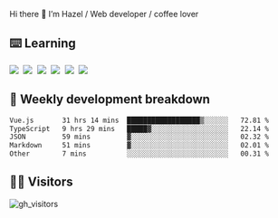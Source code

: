 
Hi there 👋 I’m Hazel / Web developer / coffee lover

## ⌨️ Learning

<samp>
 <a href="https://github.com/vuejs/core"><img src="https://api.iconify.design/logos:vue.svg" /></a>
  <a href="https://github.com/vuejs/core"><img src="https://api.iconify.design/logos:react.svg" /></a>
  <a href="https://github.com/solidjs/solid"><img src="https://api.iconify.design/logos:solidjs.svg" /></a>
  <a href="https://github.com/vitejs/vite"><img src="https://api.iconify.design/logos:vitejs.svg" /></a>
  <a href="https://github.com/microsoft/TypeScript"><img src="https://api.iconify.design/logos:typescript-icon.svg" /></a> 
  <a href="https://github.com/unocss/unocss"><img src="https://api.iconify.design/logos:unocss.svg" /></a>
  

</samp>


## 🦀 Weekly development breakdown

<!--START_SECTION:waka-->

```txt
Vue.js       31 hrs 14 mins  ██████████████████▒░░░░░░   72.81 %
TypeScript   9 hrs 29 mins   █████▓░░░░░░░░░░░░░░░░░░░   22.14 %
JSON         59 mins         ▓░░░░░░░░░░░░░░░░░░░░░░░░   02.32 %
Markdown     51 mins         ▓░░░░░░░░░░░░░░░░░░░░░░░░   02.01 %
Other        7 mins          ░░░░░░░░░░░░░░░░░░░░░░░░░   00.31 %
```

<!--END_SECTION:waka-->
## 👬🏻 Visitors

![gh_visitors](https://profile-counter.glitch.me/Hazel-Lin/count.svg)

